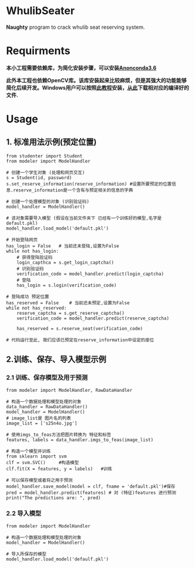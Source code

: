 # WhulibSeater

**Naughty** program to crack whulib seat reserving system.
# Requirments
**本小工程需要依赖库，为简化安装步骤，可以安装[Anonconda3.6](https://www.anaconda.com/download/)**

**此外本工程也依赖OpenCV库。该库安装起来比较麻烦，但是其强大的功能能够简化后续开发。Windows用户可以按照[此教程](https://www.solarianprogrammer.com/2016/09/17/install-opencv-3-with-python-3-on-windows/)安装，[从此](https://www.lfd.uci.edu/~gohlke/pythonlibs/#opencv)下载相对应的编译好的文件.**
# Usage
## 1. 标准用法示例(预定位置)
	from studenter import Student
	from modeler import ModelHandler
	
	# 创建一个学生对象 (处理和网页交互)
	s = Student(id, password)
	s.set_reserve_information(reserve_information) #设置所要预定的位置信息.reserve_information是一个含有与预定相关的信息的字典
	
	# 创建一个处理模型的对象 (识别验证码)
	model_handler = ModelHandler()

	# 该对象需要导入模型 (假设在当前文件夹下 已经有一个训练好的模型,名字是default.pkl)
	model_handler.load_model('default.pkl')
	
	# 开始登陆网页
	has_login = False 	# 当前还未登陆,设置为False
	while not has_login:	
		# 获得登陆验证码
		login_capthca = s.get_login_captcha()	
		# 识别验证码
		verification_code = model_handler.predict(login_captcha)	
		# 登陆
		has_login = s.login(verification_code)
	
	# 登陆成功 预定位置
	has_reserved = False	# 当前还未预定,设置为False
	while not has_reserved:
		reserve_captcha = s.get_reserve_captcha()
		verification_code = model_handler.predict(reserve_captcha)
			
		has_reserved = s.reserve_seat(verification_code)

	# 代码运行至此, 我们应该已预定在reserve_information中设定的座位

## 2.训练、保存、导入模型示例
### 2.1 训练、保存模型及用于预测
	from modeler import ModelHandler, RawDataHandler
	
	# 构造一个数据处理和模型处理的对象
	data_handler = RawDataHandler()
	model_handler = ModelHandler()
	# image_list是 图片名的列表
	image_list = ['s25n4o.jpg']
	
	# 使用imgs_to_feas方法把图片转换为 特征和标签
	features, labels = data_handler.imgs_to_feas(image_list)
	
	# 构造一个模型并训练
	from sklearn import svm
	clf = svm.SVC()		#构造模型
	clf.fit(X = features, y = labels)	#训练
	
	# 可以保存模型或者将之用于预测
	model_handler.save_model(model = clf, fname = 'default.pkl')#保存
	pred = model_handler.predict(features) # 对 (特征)features 进行预测
	print("The predictions are: ", pred)

### 2.2 导入模型
	from modeler import ModelHandler
	
	# 构造一个数据处理和模型处理的对象
	model_handler = ModelHandler()
	
	# 导入所保存的模型
	model_handler.load_model('defaulf.pkl')